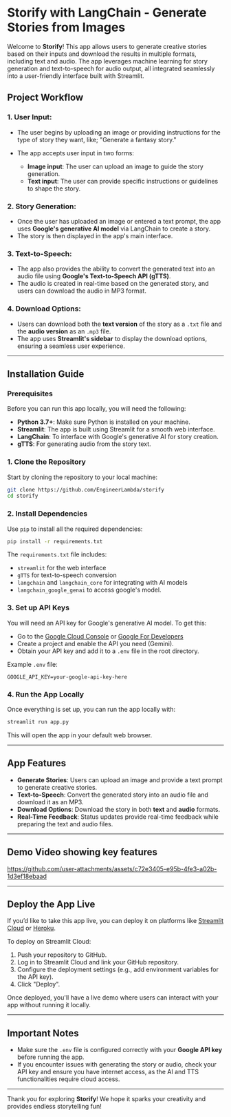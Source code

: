 # Storify with LangChain - Generate Stories from Images

Welcome to **Storify**! This app allows users to generate creative stories based on their inputs and download the results in multiple formats, including text and audio. The app leverages machine learning for story generation and text-to-speech for audio output, all integrated seamlessly into a user-friendly interface built with Streamlit.

## Project Workflow

### 1. **User Input**:
- The user begins by uploading an image or providing instructions for the type of story they want, like; "Generate a fantasy story."

- The app accepts user input in two forms: 
  - **Image input**: The user can upload an image to guide the story generation.
  - **Text input**: The user can provide specific instructions or guidelines to shape the story.

### 2. **Story Generation**:
- Once the user has uploaded an image or entered a text prompt, the app uses **Google's generative AI model** via LangChain to create a story.
- The story is then displayed in the app's main interface.
  
### 3. **Text-to-Speech**:
- The app also provides the ability to convert the generated text into an audio file using **Google's Text-to-Speech API (gTTS)**.
- The audio is created in real-time based on the generated story, and users can download the audio in MP3 format.

### 4. **Download Options**:
- Users can download both the **text version** of the story as a `.txt` file and the **audio version** as an `.mp3` file.
- The app uses **Streamlit's sidebar** to display the download options, ensuring a seamless user experience.
---

## Installation Guide

### Prerequisites

Before you can run this app locally, you will need the following:

- **Python 3.7+**: Make sure Python is installed on your machine.
- **Streamlit**: The app is built using Streamlit for a smooth web interface.
- **LangChain**: To interface with Google's generative AI for story creation.
- **gTTS**: For generating audio from the story text.

### 1. **Clone the Repository**

Start by cloning the repository to your local machine:

```bash
git clone https://github.com/EngineerLambda/storify
cd storify
```

### 2. **Install Dependencies**

Use `pip` to install all the required dependencies:

```bash
pip install -r requirements.txt
```

The `requirements.txt` file includes:
- `streamlit` for the web interface
- `gTTS` for text-to-speech conversion
- `langchain` and `langchain_core` for integrating with AI models
- `langchain_google_genai` to access google's model.

### 3. **Set up API Keys**

You will need an API key for Google's generative AI model. To get this:
- Go to the [Google Cloud Console](https://console.cloud.google.com/) or [Google For Developers](https://developers.google.com/)
- Create a project and enable the API you need (Gemini).
- Obtain your API key and add it to a `.env` file in the root directory.

Example `.env` file:

```plaintext
GOOGLE_API_KEY=your-google-api-key-here
```

### 4. **Run the App Locally**

Once everything is set up, you can run the app locally with:

```bash
streamlit run app.py
```

This will open the app in your default web browser.

---

## App Features

- **Generate Stories**: Users can upload an image and provide a text prompt to generate creative stories.
- **Text-to-Speech**: Convert the generated story into an audio file and download it as an MP3.
- **Download Options**: Download the story in both **text** and **audio** formats.
- **Real-Time Feedback**: Status updates provide real-time feedback while preparing the text and audio files.

---

## Demo Video showing key features

https://github.com/user-attachments/assets/c72e3405-e95b-4fe3-a02b-1d3ef18ebaad

---

## Deploy the App Live

If you’d like to take this app live, you can deploy it on platforms like [Streamlit Cloud](https://streamlit.io/cloud) or [Heroku](https://www.heroku.com/).

To deploy on Streamlit Cloud:
1. Push your repository to GitHub.
2. Log in to Streamlit Cloud and link your GitHub repository.
3. Configure the deployment settings (e.g., add environment variables for the API key).
4. Click "Deploy".

Once deployed, you'll have a live demo where users can interact with your app without running it locally.

---


## Important Notes

- Make sure the `.env` file is configured correctly with your **Google API key** before running the app.
- If you encounter issues with generating the story or audio, check your API key and ensure you have internet access, as the AI and TTS functionalities require cloud access.

---

Thank you for exploring **Storify**! We hope it sparks your creativity and provides endless storytelling fun!